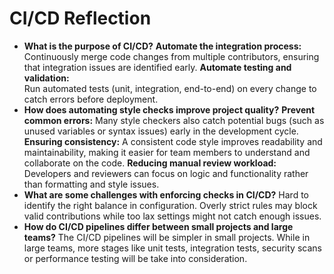 # CI/CD Reflection

- **What is the purpose of CI/CD?** **Automate the integration process:**  
   Continuously merge code changes from multiple contributors, ensuring that integration
  issues are identified early. **Automate testing and validation:**  
  Run automated tests (unit, integration, end-to-end) on every change to catch errors
  before deployment.
- **How does automating style checks improve project quality?** **Prevent common
  errors:** Many style checkers also catch potential bugs (such as unused
  variables or syntax issues) early in the development cycle. **Ensuring
  consistency:** A consistent code style improves readability and
  maintainability, making it easier for team members to understand and
  collaborate on the code. **Reducing manual review workload:**  
  Developers and reviewers can focus on logic and functionality rather than
  formatting and style issues.
- **What are some challenges with enforcing checks in CI/CD?** Hard to identify
  the right balance in configuration. Overly strict rules may block valid
  contributions while too lax settings might not catch enough issues.
- **How do CI/CD pipelines differ between small projects and large teams?** The
  CI/CD pipelines will be simpler in small projects. While in large teams, more
  stages like unit tests, integration tests, security scans or performance
  testing will be take into consideration.
